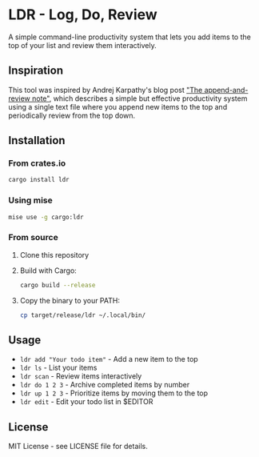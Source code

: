 # LDR - Log, Do, Review

A simple command-line productivity system that lets you add items to the top of
your list and review them interactively.

## Inspiration

This tool was inspired by Andrej Karpathy's blog post ["The append-and-review
note"](https://karpathy.bearblog.dev/the-append-and-review-note/), which
describes a simple but effective productivity system using a single text file
where you append new items to the top and periodically review from the top down.

## Installation

### From crates.io

```bash
cargo install ldr
```

### Using mise

```bash
mise use -g cargo:ldr
```

### From source

1. Clone this repository
2. Build with Cargo:

   ```bash
   cargo build --release
   ```

3. Copy the binary to your PATH:

   ```bash
   cp target/release/ldr ~/.local/bin/
   ```

## Usage

- `ldr add "Your todo item"` - Add a new item to the top
- `ldr ls` - List your items
- `ldr scan` - Review items interactively
- `ldr do 1 2 3` - Archive completed items by number
- `ldr up 1 2 3` - Prioritize items by moving them to the top
- `ldr edit` - Edit your todo list in $EDITOR

## License

MIT License - see LICENSE file for details.
